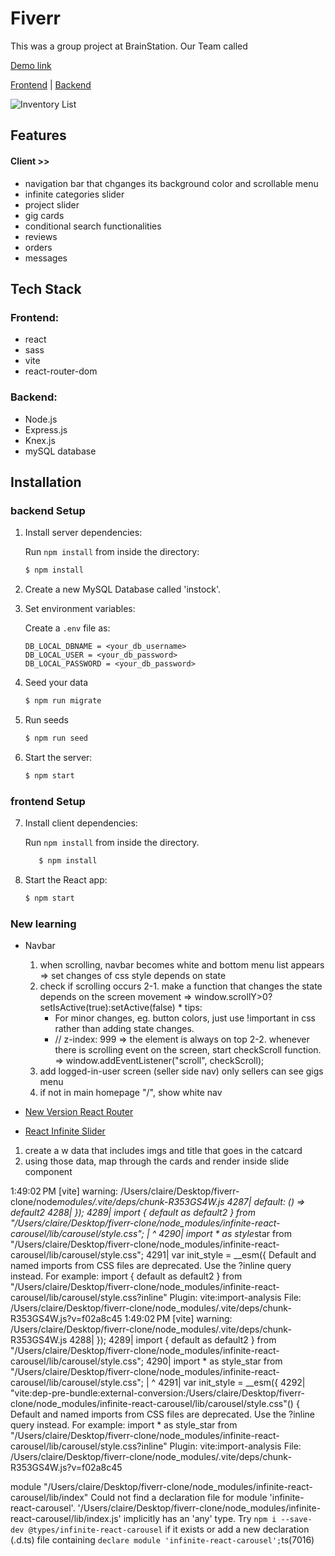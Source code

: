# Fiverr

This was a group project at BrainStation. Our Team called

[Demo link](https://www.youtube.com/watch?v=mkDwSbr5Rcg)

[Frontend](https://github.com/jclairelee/inStock) | [Backend](https://github.com/jclairelee/inStock-server)

![Inventory List](./src/assets/screenshot/2.png)

## Features

#### Client >>

- navigation bar that chganges its background color and scrollable menu
- infinite categories slider
- project slider
- gig cards
- conditional search functionalities
- reviews
- orders
- messages

## Tech Stack

### Frontend:

- react
- sass
- vite
- react-router-dom

### Backend:

- Node.js
- Express.js
- Knex.js
- mySQL database

## Installation

### backend Setup

1. Install server dependencies:

   Run `npm install` from inside the directory:

   ```bash
   $ npm install
   ```

2. Create a new MySQL Database called 'instock'.

3. Set environment variables:

   Create a `.env` file as:

   ```shell
   DB_LOCAL_DBNAME = <your_db_username>
   DB_LOCAL_USER = <your_db_password>
   DB_LOCAL_PASSWORD = <your_db_password>
   ```

4. Seed your data

   ```bash
   $ npm run migrate
   ```

5. Run seeds
   ```bash
   $ npm run seed
   ```
6. Start the server:
   ```bash
   $ npm start
   ```

### frontend Setup

7. Install client dependencies:

   Run `npm install` from inside the directory.

   ```bash
      $ npm install
   ```

8. Start the React app:
   ```bash
   $ npm start
   ```

### New learning

- Navbar

  1. when scrolling, navbar becomes white and bottom menu list appears
     => set changes of css style depends on state
  2. check if scrolling occurs
     2-1. make a function that changes the state depends on the screen movement
     => window.scrollY>0?setIsActive(true):setActive(false) \* tips:
     - For minor changes, eg. button colors, just use !important in css rather than adding state changes.
     - // z-index: 999 => the element is always on top
       2-2. whenever there is scrolling event on the screen, start checkScroll function.
       => window.addEventListener("scroll", checkScroll);
  3. add logged-in-user screen (seller side nav)
     only sellers can see gigs menu
  4. if not in main homepage "/", show white nav

- [New Version React Router](https://reactrouter.com/en/main/start/tutorial)

- [React Infinite Slider](https://www.npmjs.com/package/infinite-react-carousel)

1. create a w data that includes imgs and title that goes in the catcard
2. using those data, map through the cards and render inside slide component

1:49:02 PM [vite] warning:
/Users/claire/Desktop/fiverr-clone/node*modules/.vite/deps/chunk-R353GS4W.js
4287| default: () => default2
4288| });
4289| import { default as default2 } from "/Users/claire/Desktop/fiverr-clone/node_modules/infinite-react-carousel/lib/carousel/style.css";
| ^
4290| import * as style*star from "/Users/claire/Desktop/fiverr-clone/node_modules/infinite-react-carousel/lib/carousel/style.css";
4291| var init_style = \_\_esm({
Default and named imports from CSS files are deprecated. Use the ?inline query instead. For example: import { default as default2 } from "/Users/claire/Desktop/fiverr-clone/node_modules/infinite-react-carousel/lib/carousel/style.css?inline"
Plugin: vite:import-analysis
File: /Users/claire/Desktop/fiverr-clone/node_modules/.vite/deps/chunk-R353GS4W.js?v=f02a8c45
1:49:02 PM [vite] warning:
/Users/claire/Desktop/fiverr-clone/node_modules/.vite/deps/chunk-R353GS4W.js
4288| });
4289| import { default as default2 } from "/Users/claire/Desktop/fiverr-clone/node_modules/infinite-react-carousel/lib/carousel/style.css";
4290| import * as style_star from "/Users/claire/Desktop/fiverr-clone/node_modules/infinite-react-carousel/lib/carousel/style.css";
| ^
4291| var init_style = \_\_esm({
4292| "vite:dep-pre-bundle:external-conversion:/Users/claire/Desktop/fiverr-clone/node_modules/infinite-react-carousel/lib/carousel/style.css"() {
Default and named imports from CSS files are deprecated. Use the ?inline query instead. For example: import \* as style_star from "/Users/claire/Desktop/fiverr-clone/node_modules/infinite-react-carousel/lib/carousel/style.css?inline"
Plugin: vite:import-analysis
File: /Users/claire/Desktop/fiverr-clone/node_modules/.vite/deps/chunk-R353GS4W.js?v=f02a8c45

module "/Users/claire/Desktop/fiverr-clone/node_modules/infinite-react-carousel/lib/index"
Could not find a declaration file for module 'infinite-react-carousel'. '/Users/claire/Desktop/fiverr-clone/node_modules/infinite-react-carousel/lib/index.js' implicitly has an 'any' type.
Try `npm i --save-dev @types/infinite-react-carousel` if it exists or add a new declaration (.d.ts) file containing `declare module 'infinite-react-carousel';`ts(7016)
